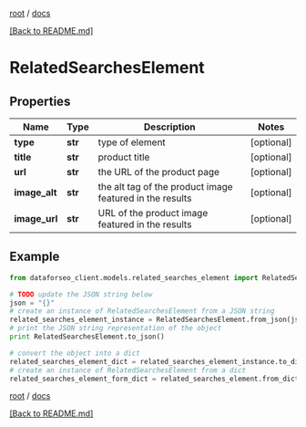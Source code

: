 [root](./../ "root") / [docs](./ "docs")

[[Back to README.md]](./../README.md "[Back to README.md]")

# RelatedSearchesElement

## Properties

Name | Type | Description | Notes
------------ | ------------- | ------------- | -------------
**type** | **str** | type of element | [optional]
**title** | **str** | product title | [optional]
**url** | **str** | the URL of the product page | [optional]
**image_alt** | **str** | the alt tag of the product image featured in the results | [optional]
**image_url** | **str** | URL of the product image featured in the results | [optional]

## Example

```python
from dataforseo_client.models.related_searches_element import RelatedSearchesElement

# TODO update the JSON string below
json = "{}"
# create an instance of RelatedSearchesElement from a JSON string
related_searches_element_instance = RelatedSearchesElement.from_json(json)
# print the JSON string representation of the object
print RelatedSearchesElement.to_json()

# convert the object into a dict
related_searches_element_dict = related_searches_element_instance.to_dict()
# create an instance of RelatedSearchesElement from a dict
related_searches_element_form_dict = related_searches_element.from_dict(related_searches_element_dict)
```

  

[root](./../ "root") / [docs](./ "docs")

[[Back to README.md]](./../README.md "[Back to README.md]")